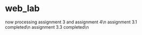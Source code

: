 # web_lab
now processing assignment 3 and assignment 4\n
assignment 3.1 completed\n
assignment 3.3 completed\n